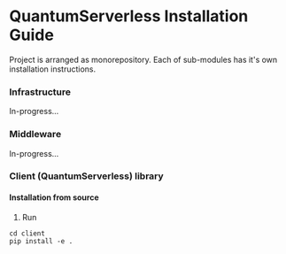 # QuantumServerless Installation Guide

Project is arranged as monorepository. Each of sub-modules has it's own installation instructions.

### Infrastructure

In-progress...

### Middleware

In-progress...

### Client (QuantumServerless) library

#### Installation from source

1. Run
```shell
cd client
pip install -e .
```
